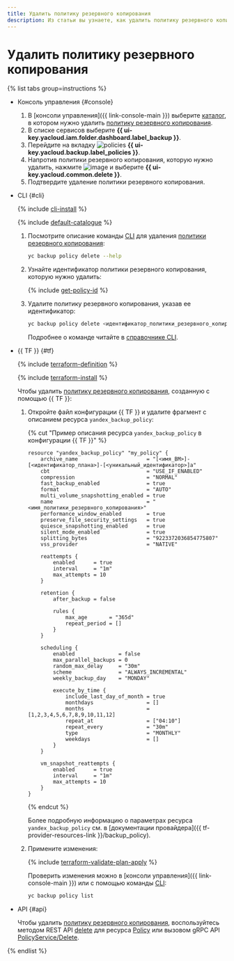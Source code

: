 ```yaml
---
title: Удалить политику резервного копирования
description: Из статьи вы узнаете, как удалить политику резервного копирования в **{{ backup-name }}**.
---
```


# Удалить политику резервного копирования

{% list tabs group=instructions %}

- Консоль управления {#console}

  1. В [консоли управления]({{ link-console-main }}) выберите [каталог](../../../resource-manager/concepts/resources-hierarchy.md#folder), в котором нужно удалить [политику резервного копирования](../../../backup/concepts/policy.md).
  1. В списке сервисов выберите **{{ ui-key.yacloud.iam.folder.dashboard.label_backup }}**.
  1. Перейдите на вкладку ![policies](../../../_assets/console-icons/calendar.svg) **{{ ui-key.yacloud.backup.label_policies }}**.
  1. Напротив политики резервного копирования, которую нужно удалить, нажмите ![image](../../../_assets/console-icons/ellipsis.svg) и выберите **{{ ui-key.yacloud.common.delete }}**. 
  1. Подтвердите удаление политики резервного копирования.

- CLI {#cli}

  {% include [cli-install](../../../_includes/cli-install.md) %}

  {% include [default-catalogue](../../../_includes/default-catalogue.md) %}

  1. Посмотрите описание команды [CLI](../../../cli/) для удаления [политики резервного копирования](../../../backup/concepts/policy.md):

     ```bash
     yc backup policy delete --help
     ```

  1. Узнайте идентификатор политики резервного копирования, которую нужно удалить:

     {% include [get-policy-id](../../../_includes/backup/operations/get-policy-id.md) %}

  1. Удалите политику резервного копирования, указав ее идентификатор:

     ```bash
     yc backup policy delete <идентификатор_политики_резервного_копирования>
     ```

     Подробнее о команде читайте в [справочнике CLI](../../../cli/cli-ref/backup/cli-ref/policy/delete.md).

- {{ TF }} {#tf}

  {% include [terraform-definition](../../../_tutorials/_tutorials_includes/terraform-definition.md) %}

  {% include [terraform-install](../../../_includes/terraform-install.md) %}

  Чтобы удалить [политику резервного копирования](../../../backup/concepts/policy.md), созданную с помощью {{ TF }}:
  1. Откройте файл конфигурации {{ TF }} и удалите фрагмент с описанием ресурса `yandex_backup_policy`:

     {% cut "Пример описания ресурса `yandex_backup_policy` в конфигурации {{ TF }}" %}

     ```hcl
     resource "yandex_backup_policy" "my_policy" {
         archive_name                      = "[<имя_ВМ>]-[<идентификатор_плана>]-[<уникальный_идентификатор>]a"
         cbt                               = "USE_IF_ENABLED"
         compression                       = "NORMAL"
         fast_backup_enabled               = true
         format                            = "AUTO"
         multi_volume_snapshotting_enabled = true
         name                              = "<имя_политики_резервного_копирования>"
         performance_window_enabled        = true
         preserve_file_security_settings   = true
         quiesce_snapshotting_enabled      = true
         silent_mode_enabled               = true
         splitting_bytes                   = "9223372036854775807"
         vss_provider                      = "NATIVE"

         reattempts {
             enabled      = true
             interval     = "1m"
             max_attempts = 10
         }

         retention {
             after_backup = false

             rules {
                 max_age       = "365d"
                 repeat_period = []
             }
         }

         scheduling {
             enabled              = false
             max_parallel_backups = 0
             random_max_delay     = "30m"
             scheme               = "ALWAYS_INCREMENTAL"
             weekly_backup_day    = "MONDAY"

             execute_by_time {
                 include_last_day_of_month = true
                 monthdays                 = []
                 months                    = [1,2,3,4,5,6,7,8,9,10,11,12]
                 repeat_at                 = ["04:10"]
                 repeat_every              = "30m"
                 type                      = "MONTHLY"
                 weekdays                  = []
             }
         }

         vm_snapshot_reattempts {
             enabled      = true
             interval     = "1m"
             max_attempts = 10
         }
     } 
     ```

     {% endcut %}

     Более подробную информацию о параметрах ресурса `yandex_backup_policy` см. в [документации провайдера]({{ tf-provider-resources-link }}/backup_policy).
  1. Примените изменения:

     {% include [terraform-validate-plan-apply](../../../_tutorials/_tutorials_includes/terraform-validate-plan-apply.md) %}

     Проверить изменения можно в [консоли управления]({{ link-console-main }}) или с помощью команды [CLI](../../../cli/):

     ```bash
     yc backup policy list
     ```

- API {#api}

  Чтобы удалить [политику резервного копирования](../../concepts/policy.md), воспользуйтесь методом REST API [delete](../../backup/api-ref/Policy/delete.md) для ресурса [Policy](../../backup/api-ref/Policy/index.md) или вызовом gRPC API [PolicyService/Delete](../../backup/api-ref/grpc/Policy/delete.md).

{% endlist %}